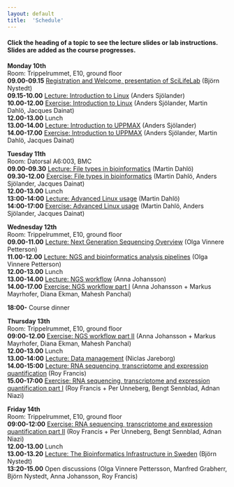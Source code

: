 ```yaml
---
layout: default
title:  'Schedule'
---
```


#### Click the heading of a topic to see the lecture slides or lab instructions. Slides are added as the course progresses.




**Monday 10th**  
Room: Trippelrummet, E10, ground floor  
**09.00-09.15** [Registration and Welcome, presentation of SciLifeLab]() (Björn Nystedt)  
**09.15-10.00** [Lecture: Introduction to Linux](slides/linux-tutorial.pdf) (Anders Sjölander)  
**10.00-12.00** [Exercise: Introduction to Linux](labs/linux-intro) (Anders Sjölander, Martin Dahlö, Jacques Dainat)  
**12.00-13.00** Lunch  
**13.00-14.00** [Lecture: Introduction to UPPMAX](slides/UPPMAX-tutorial.pdf) (Anders Sjölander)  
**14.00-17.00** [Exercise: Introduction to UPPMAX](labs/uppmax-intro) (Anders Sjölander, Martin Dahlö, Jacques Dainat)  

**Tuesday 11th**  
Room: Datorsal A6:003, BMC  
**09.00-09.30** [Lecture: File types in bioinformatics](slides/file_types.pdf) (Martin Dahlö)  
**09.30-12.00** [Exercise: File types in bioinformatics](labs/filetypes) (Martin Dahlö, Anders Sjölander, Jacques Dainat)  
**12.00-13.00** Lunch  
**13:00-14:00** [Lecture: Advanced Linux usage](slides/advanced_linux.pdf) (Martin Dahlö)  
**14:00-17:00** [Exercise: Advanced Linux usage](labs/loops_lab) (Martin Dahlö, Anders Sjölander, Jacques Dainat)  

**Wednesday 12th**  
Room: Trippelrummet, E10, ground floor  
**09.00-11.00** [Lecture: Next Generation Sequencing Overview]() (Olga Vinnere Petterson)  
**11.00-12.00** [Lecture: NGS and bioinformatics analysis pipelines]() (Olga Vinnere Petterson)  
**12.00-13.00** Lunch  
**13.00-14.00** [Lecture: NGS workflow](slides/NGS_workflow.pdf) (Anna Johansson)  
**14.00-17.00** [Exercise: NGS workflow part I](labs/NGS_workflow) (Anna Johansson + Markus Mayrhofer, Diana Ekman, Mahesh Panchal)  

**18:00-** Course dinner

**Thursday 13th**  
Room: Trippelrummet, E10, ground floor  
**09:00-12.00** [Exercise: NGS workflow part II](labs/NGS_workflow) (Anna Johansson + Markus Mayrhofer, Diana Ekman, Mahesh Panchal)  
**12.00-13.00** Lunch  
**13.00-14:00** [Lecture: Data management](slides/2018-09-13_Data_Management_for_NGS_course.pdf) (Niclas Jareborg)  
**14.00-15:00** [Lecture: RNA sequencing, transcriptome and expression quantification](slides/rnaseq/talk.html) (Roy Francis)  
**15.00-17:00** [Exercise: RNA sequencing, transcriptome and expression quantification part I](labs/rnaseq/lab.html) (Roy Francis + Per Unneberg, Bengt Sennblad, Adnan Niazi)  

**Friday 14th**  
Room: Trippelrummet, E10, ground floor  
**09:00-12:00** [Exercise: RNA sequencing, transcriptome and expression quantification part II](labs/rnaseq/lab.html) (Roy Francis + Per Unneberg, Bengt Sennblad, Adnan Niazi)  
**12.00-13.00** Lunch  
**13.00-13.20** [Lecture: The Bioinformatics Infrastructure in Sweden]() (Björn Nystedt)    
**13:20-15.00** Open discussions (Olga Vinnere Pettersson, Manfred Grabherr, Björn Nystedt, Anna Johansson, Roy Francis)  
